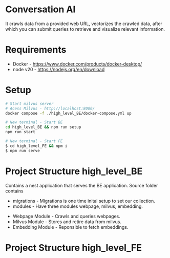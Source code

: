 # Conversation AI
It crawls data from a provided web URL, vectorizes the crawled data, after which you can submit queries to retrieve and visualize relevant information.

# Requirements
* Docker - https://www.docker.com/products/docker-desktop/
* node v20 - https://nodejs.org/en/download

# Setup
```bash
# Start milvus server
# Acess Milvus - http://localhost:8000/
docker compose -f ./high_level_BE/docker-compose.yml up

# New terminal - Start BE
cd high_level_BE && npm run setup 
npm run start 

# New terminal - Start FE
$ cd high_level_FE && npm i
$ npm run serve
```

# Project Structure high_level_BE
Contains a nest application that serves the BE application. Source folder contains
* migrations - Migrations is one time inital setup to set our collection.
* modules - Have three modules webpage, milvus, embedding.
 - Webpage Module - Crawls and queries webpages. 
 - Milvus Module - Stores and retire data from milvus.
 - Embedding Module - Reponsible to fetch embeddings.

# Project Structure high_level_FE